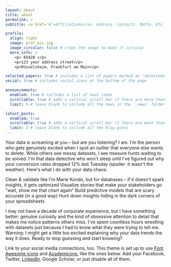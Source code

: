 ```yaml
---
layout: about
title: about
permalink: /
subtitle: <a href='#'>Affiliations</a>. Address. Contacts. Motto. Etc.

profile:
  align: right
  image: prof_pic.jpg
  image_circular: false # crops the image to make it circular
  more_info: >
    <p> 65428 </p>
    <p>123 your address street</p>
    <p>Rüsselsheim, Frankfurt am Main</p>

selected_papers: true # includes a list of papers marked as "selected={true}"
social: true # includes social icons at the bottom of the page

announcements:
  enabled: true # includes a list of news items
  scrollable: true # adds a vertical scroll bar if there are more than 3 news items
  limit: 5 # leave blank to include all the news in the `_news` folder

latest_posts:
  enabled: true
  scrollable: true # adds a vertical scroll bar if there are more than 3 new posts items
  limit: 3 # leave blank to include all the blog posts
---
```


Your data is screaming at you – but are you listening? I am.
I'm the person who gets genuinely excited when I spot an outlier that everyone else wants to delete. While others see messy datasets, I see treasure hunts waiting to be solved. I'm that data detective who won't sleep until I've figured out why your conversion rates dropped 12% last Tuesday (spoiler: it wasn't the weather).
Here's what I do with your data chaos:

Clean & validate like I'm Marie Kondo, but for databases – if it doesn't spark insights, it gets optimized
Visualize stories that make your stakeholders go "wait, show me that chart again"
Build predictive models that are scary accurate (in a good way)
Hunt down insights hiding in the dark corners of your spreadsheets

I may not have a decade of corporate experience, but I have something better: genuine curiosity and the kind of obsessive attention to detail that makes me notice patterns others miss. I've spent countless hours wrestling with datasets just because I had to know what they were trying to tell me.
Warning: I might get a little too excited explaining why your data trends the way it does.
Ready to stop guessing and start knowing?


Link to your social media connections, too. This theme is set up to use [Font Awesome icons](https://fontawesome.com/) and [Academicons](https://jpswalsh.github.io/academicons/), like the ones below. Add your Facebook, Twitter, [LinkedIn](https://www.linkedin.com/in/anas-akhomach/), Google Scholar, or just disable all of them.
